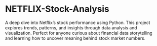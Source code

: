 # NETFLIX-Stock-Analysis
A deep dive into Netflix’s stock performance using Python. This project explores trends, patterns, and insights through data analysis and visualization. Perfect for anyone curious about financial data storytelling and learning how to uncover meaning behind stock market numbers.

